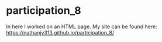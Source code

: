 # participation_8

In here I worked on an HTML page. My site can be found here:
https://nathanjy313.github.io/participation_8/
